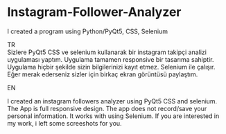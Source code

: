 # Instagram-Follower-Analyzer
I created a program using Python/PyQt5, CSS, Selenium


TR  
  Sizlere PyQt5 CSS ve selenium kullanarak bir instagram takipçi analizi uygulaması yaptım. Uygulama tamamen responsive bir tasarıma sahiptir. Uygulama hiçbir şekilde sizin bilgilerinizi kayıt etmez. Selenium ile çalışır. Eğer merak ederseniz sizler için birkaç ekran görüntüsü paylaştım.
  
 EN
   
I created an instagram followers analyzer using PyQt5 CSS and selenium. The App is full responsive design. The app does not record/save your personal information. It works with using Selenium. If you are interested in my work, i left some screeshots for you.
   

